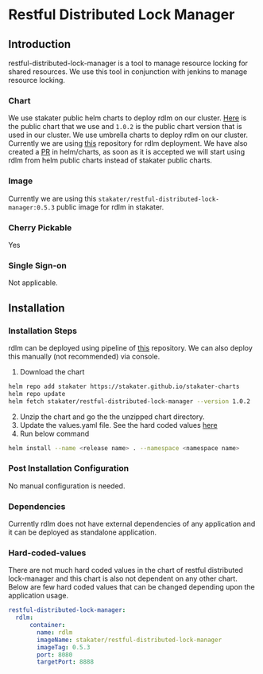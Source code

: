 # Restful Distributed Lock Manager

## Introduction

restful-distributed-lock-manager is a tool to manage resource locking for shared resources. We use this tool in conjunction with jenkins to manage resource locking.

### Chart

We use stakater public helm charts to deploy rdlm on our cluster. [Here](https://github.com/stakater-charts/restful-distributed-lock-manager) is the public chart that we use and `1.0.2` is the public chart version that is used in our cluster. We use umbrella charts to deploy rdlm on our cluster. Currently we are using [this](https://github.com/stakater/stakaterkubehelmrelease) repository for rdlm deployment. We have also created a [PR](https://github.com/helm/charts/pull/10249) in helm/charts, as soon as it is accepted we will start using rdlm from helm public charts instead of stakater public charts.

### Image

Currently we are using this `stakater/restful-distributed-lock-manager:0.5.3` public image for rdlm in stakater.

### Cherry Pickable

Yes

### Single Sign-on

Not applicable.

## Installation

### Installation Steps

rdlm can be deployed using pipeline of [this](https://github.com/stakater/stakaterkubehelmrelease) repository. We can also deploy this manually (not recommended) via console.

1. Download the chart 

```bash
helm repo add stakater https://stakater.github.io/stakater-charts
helm repo update
helm fetch stakater/restful-distributed-lock-manager --version 1.0.2
```

2. Unzip the chart and go the the unzipped chart directory.
3. Update the values.yaml file. See the hard coded values [here](#Hard-coded-values)
4. Run below command

```bash
helm install --name <release name> . --namespace <namespace name>
```

### Post Installation Configuration

No manual configuration is needed.

### Dependencies

Currently rdlm does not have external dependencies of any application and it can be deployed as standalone application.

### Hard-coded-values

There are not much hard coded values in the chart of restful distributed lock-manager and this chart is also not dependent on any other chart. Below are few hard coded values that can be changed depending upon the application usage.

```yaml
restful-distributed-lock-manager:
  rdlm:
      container:
        name: rdlm
        imageName: stakater/restful-distributed-lock-manager
        imageTag: 0.5.3
        port: 8080
        targetPort: 8888
```